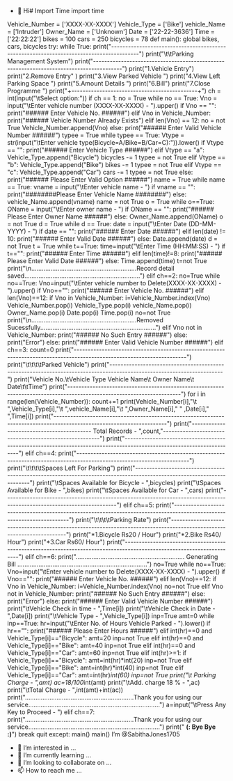 - 👋 Hi# Import Time
import time

Vehicle_Number = ['XXXX-XX-XXXX']
Vehicle_Type = ['Bike']
vehicle_Name = ['Intruder']
Owner_Name = ['Unknown'] 
Date = ['22-22-3636']
Time = ['22:22:22']
bikes = 100
cars = 250
bicycles = 78
def main():
    global bikes, cars, bicycles
    try:
        while True:
            print("----------------------------------------------------------------------------------------")
            print("\t\tParking Management System")
            print("----------------------------------------------------------------------------------------")
            print("1.Vehicle Entry")
            print("2.Remove Entry" )
            print("3.View Parked Vehicle ")
            print("4.View Left Parking Space ")
            print("5.Amount Details ")
            print("6.Bill")
            print("7.Close Programme ")
            print("+---------------------------------------------+")
            ch = int(input("\tSelect option:"))
            if ch == 1:
                no = True
                while no == True:
                    Vno = input("\tEnter vehicle number (XXXX-XX-XXXX) - ").upper()
                    if Vno == "":
                        print("###### Enter Vehicle No. ######")
                    elif Vno in Vehicle_Number:
                        print("###### Vehicle Number Already Exists")
                    elif len(Vno) == 12:
                        no = not True
                        Vehicle_Number.append(Vno)
                    else:
                        print("###### Enter Valid Vehicle Number ######")
                typee = True
                while typee == True:
                    Vtype = str(input("\tEnter vehicle type(Bicycle=A/Bike=B/Car=C):")).lower()
                    if Vtype == "":
                        print("###### Enter Vehicle Type ######")
                    elif Vtype == "a":
                        Vehicle_Type.append("Bicycle")
                        bicycles -= 1
                        typee = not True
                    elif Vtype == "b":
                        Vehicle_Type.append("Bike")
                        bikes -= 1
                        typee = not True
                    elif Vtype == "c":
                        Vehicle_Type.append("Car")
                        cars -= 1
                        typee = not True
                    else:
                        print("###### Please Enter Valid Option ######")
                name = True
                while name == True:
                    vname = input("\tEnter vehicle name - ")
                    if vname == "":
                        print("########Please Enter Vehicle Name ########")
                    else:
                        vehicle_Name.append(vname)
                        name = not True
                o = True
                while o==True:
                    OName = input("\tEnter owner name - ")
                    if OName == "":
                        print("###### Please Enter Owner Name ######")
                    else:
                        Owner_Name.append(OName)
                        o = not True
                d = True
                while d == True:
                    date = input("\tEnter Date (DD-MM-YYYY) - ")
                    if date == "":
                        print("###### Enter Date ######")
                    elif len(date) != 10:
                        print("###### Enter Valid Date ######")
                    else:
                        Date.append(date)
                        d = not True
                t = True
                while t==True:
                    time=input("\tEnter Time (HH:MM:SS) - ")
                    if t=="":
                        print("###### Enter Time ######")
                    elif len(time)!=8:
                        print("###### Please Enter Valid Date ######")
                    else:
                        Time.append(time)
                        t=not True
                print("\n............................................................Record detail saved..................................................................")
            elif ch==2:
                no=True
                while no==True:
                    Vno=input("\tEnter vehicle number to Delete(XXXX-XX-XXXX) - ").upper()
                    if Vno=="":
                        print("###### Enter Vehicle No. ######")
                    elif len(Vno)==12:
                        if Vno in Vehicle_Number:
                            i=Vehicle_Number.index(Vno)
                            Vehicle_Number.pop(i)
                            Vehicle_Type.pop(i)
                            vehicle_Name.pop(i)
                            Owner_Name.pop(i)
                            Date.pop(i)
                            Time.pop(i)
                            no=not True
                            print("\n............................................................Removed Sucessfully..................................................................")
                        elif Vno not in Vehicle_Number:
                            print("###### No Such Entry ######")
                        else:
                            print("Error")
                    else:
                        print("###### Enter Valid Vehicle Number ######")
            elif ch==3:
                count=0
                print("----------------------------------------------------------------------------------------------------------------------")
                print("\t\t\t\tParked Vehicle")
                print("----------------------------------------------------------------------------------------------------------------------")
                print("Vehicle No.\tVehicle Type        Vehicle Name\t       Owner Name\t     Date\t\tTime")
                print("----------------------------------------------------------------------------------------------------------------------")
                for i in range(len(Vehicle_Number)):
                    count+=1
                    print(Vehicle_Number[i],"\t  ",Vehicle_Type[i],"\t            ",vehicle_Name[i],"\t       ",Owner_Name[i],"      " ,Date[i],"          ",Time[i])
                print("----------------------------------------------------------------------------------------------------------------------")
                print("------------------------------------------ Total Records - ",count,"-------------------------------------------------------")
                print("----------------------------------------------------------------------------------------------------------------------")
            elif ch==4:
                print("----------------------------------------------------------------------------------------------------------------------")
                print("\t\t\t\tSpaces Left For Parking")
                print("----------------------------------------------------------------------------------------------------------------------")
                print("\tSpaces Available for Bicycle - ",bicycles)
                print("\tSpaces Available for Bike - ",bikes)
                print("\tSpaces Available for Car - ",cars)
                print("----------------------------------------------------------------------------------------------------------------------")
            elif ch==5:
                print("----------------------------------------------------------------------------------------------------------------------")
                print("\t\t\t\tParking Rate")
                print("----------------------------------------------------------------------------------------------------------------------")
                print("*1.Bicycle      Rs20 / Hour")
                print("*2.Bike         Rs40/ Hour")
                print("*3.Car          Rs60/ Hour")
                print("----------------------------------------------------------------------------------------------------------------------")
            elif ch==6:
                print(".............................................................. Generating Bill ..........................................................................")
                no=True
                while no==True:
                    Vno=input("\tEnter vehicle number to Delete(XXXX-XX-XXXX) - ").upper()
                    if Vno=="":
                        print("###### Enter Vehicle No. ######")
                    elif len(Vno)==12:
                        if Vno in Vehicle_Number:
                            i=Vehicle_Number.index(Vno)
                            no=not True
                        elif Vno not in Vehicle_Number:
                            print("###### No Such Entry ######")
                        else:
                            print("Error")
                    else:
                        print("###### Enter Valid Vehicle Number ######")
                print("\tVehicle Check in time - ",Time[i])
                print("\tVehicle Check in Date - ",Date[i])
                print("\tVehicle Type - ",Vehicle_Type[i])
                inp=True
                amt=0
                while inp==True:
                    hr=input("\tEnter No. of Hours Vehicle Parked - ").lower()
                    if hr=="":
                        print("###### Please Enter Hours ######")
                    elif int(hr)==0 and Vehicle_Type[i]=="Bicycle":
                        amt=20
                        inp=not True
                    elif int(hr)==0 and Vehicle_Type[i]=="Bike":
                        amt=40
                        inp=not True
                    elif int(hr)==0 and Vehicle_Type[i]=="Car":
                        amt=60
                        inp=not True
                    elif int(hr)>=1:
                        if Vehicle_Type[i]=="Bicycle":
                            amt=int(hr)*int(20)
                            inp=not True
                        elif Vehicle_Type[i]=="Bike":
                            amt=int(hr)*int(40)
                            inp=not True
                        elif Vehicle_Type[i]=="Car":
                            amt=int(hr)*int(60)
                            inp=not True
                print("\t Parking Charge - ",amt)
                ac=18/100*int(amt)
                print("\tAdd. charge 18 % - ",ac)
                print("\tTotal Charge - ",int(amt)+int(ac))
                print("..............................................................Thank you for using our service...........................................................................")
                a=input("\tPress Any Key to Proceed - ")
            elif ch==7:
                print("..............................................................Thank you for using our service...........................................................................")
                print("                                     **********(: Bye Bye :)**********")
                break
                quit
    except:
        main()
main() I’m @SabithaJones1705
- 👀 I’m interested in ...
- 🌱 I’m currently learning ...
- 💞️ I’m looking to collaborate on ...
- 📫 How to reach me ...

<!---
SabithaJones1705/SabithaJones1705 is a ✨ special ✨ repository because its `README.md` (this file) appears on your GitHub profile.
You can click the Preview link to take a look at your changes.
--->
